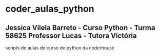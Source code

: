 # coder_aulas_python
## Jessica Vilela Barreto - Curso Python - Turma 58625 Professor Lucas - Tutora Victória
scripts de aulas do curso de python da coderhouse


